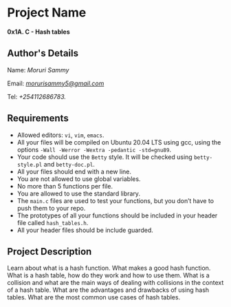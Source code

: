 # Project Name
**0x1A. C - Hash tables**

## Author's Details
Name: *Moruri Sammy*

Email: *morurisammy5@gmail.com*

Tel: *+254112686783.*

##  Requirements
*   Allowed editors: `vi`, `vim`, `emacs`.
*   All your files will be compiled on Ubuntu 20.04 LTS using gcc, using the options `-Wall -Werror -Wextra -pedantic -std=gnu89`.
*   Your code should use the `Betty` style. It will be checked using `betty-style.pl` and `betty-doc.pl`.
*   All your files should end with a new line.
*   You are not allowed to use global variables.
*   No more than 5 functions per file.
*   You are allowed to use the standard library.
*   The `main.c` files are used to test your functions, but you don’t have to push them to your repo.
*   The prototypes of all your functions should be included in your header file called `hash_tables.h`.
*   All your header files should be include guarded.

## Project Description
Learn about what is a hash function.
What makes a good hash function.
What is a hash table, how do they work and how to use them.
What is a collision and what are the main ways of dealing with collisions in the context of a hash table.
What are the advantages and drawbacks of using hash tables.
What are the most common use cases of hash tables.

